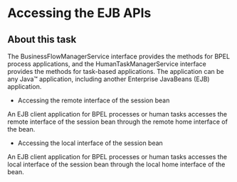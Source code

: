 <!-- image -->

# Accessing the EJB APIs

## About this task

The BusinessFlowManagerService interface provides the methods
for BPEL process applications, and the HumanTaskManagerService interface
provides the methods for task-based applications. The application can be any Java™ application,
including another Enterprise JavaBeans (EJB) application.

- Accessing the remote interface of the session bean

An EJB client application for BPEL processes or human tasks accesses the remote interface of the session bean through the remote home interface of the bean.
- Accessing the local interface of the session bean

An EJB client application for BPEL processes or human tasks accesses the local interface of the session bean through the local home interface of the bean.